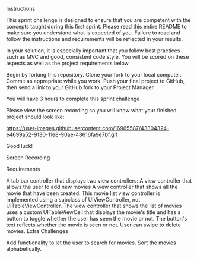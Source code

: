 Instructions

This sprint challenge is designed to ensure that you are competent with the concepts taught during this first sprint. Please read this entire README to make sure you understand what is expected of you. Failure to read and follow the instructions and requirements will be reflected in your results.

In your solution, it is especially important that you follow best practices such as MVC and good, consistent code style. You will be scored on these aspects as well as the project requirements below.

Begin by forking this repository. Clone your fork to your local computer. Commit as appropriate while you work. Push your final project to GitHub, then send a link to your GitHub fork to your Project Manager.

You will have 3 hours to complete this sprint challenge

Please view the screen recording so you will know what your finished project should look like:

https://user-images.githubusercontent.com/16965587/43304324-e4699a52-9130-11e8-90ae-48616fa9e7bf.gif

Good luck!

Screen Recording

Requirements

A tab bar controller that displays two view controllers:
A view controller that allows the user to add new movies
A view controller that shows all the movie that have been created. This movie list view controller is implemented using a subclass of UIViewController, not UITableViewController.
The view controller that shows the list of movies uses a custom UITableViewCell that displays the movie's title and has a button to toggle whether the user has seen the movie or not. The button's text reflects whether the movie is seen or not.
User can swipe to delete movies.
Extra Challenges

Add functionality to let the user to search for movies.
Sort the movies alphabetically.
